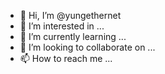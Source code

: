 - 👋 Hi, I’m @yungethernet
- 👀 I’m interested in ...
- 🌱 I’m currently learning ...
- 💞️ I’m looking to collaborate on ...
- 📫 How to reach me ...

<!---
yungethernet/yungethernet is a ✨ special ✨ repository because its `README.md` (this file) appears on your GitHub profile.
You can click the Preview link to take a look at your changes.
--->
